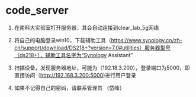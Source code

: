 # code_server

1. 在南科大实验室打开服务器，其会自动连接到clear_lab_5g网络

2. 将自己的电脑登录win10，下载辅助工具（https://www.synology.cn/zh-cn/support/download/DS218+?version=7.0#utilities）服务器型号（ds218+），辅助工具名字为“Synology Assistant”

3. 扫描设备，发现服务器地址，可能为（192.18.3.200），登录端口为5000，即直接访问（http://192.168.3.200:5000)进行用户登录

4. 如果不记得自己的密码，请联系管理员 （岱峰）
